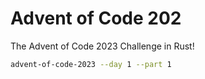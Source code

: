 # Advent of Code 202

The Advent of Code 2023 Challenge in Rust!

```bash
advent-of-code-2023 --day 1 --part 1
```
